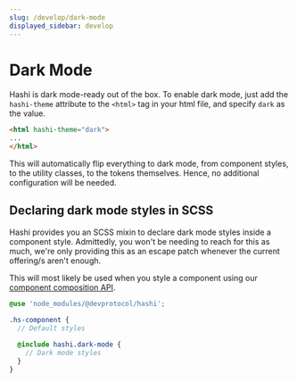 ```yaml
---
slug: /develop/dark-mode
displayed_sidebar: develop
---
```

# Dark Mode
Hashi is dark mode-ready out of the box. To enable dark mode, just add the `hashi-theme` attribute to the `<html>` tag in your html file, and specify `dark` as the value.
```html
<html hashi-theme="dark">
...
</html>
```

This will automatically flip everything to dark mode, from component styles, to the utility classes, to the tokens themselves. Hence, no additional configuration will be needed.

## Declaring dark mode styles in SCSS
Hashi provides you an SCSS mixin to declare dark mode styles inside a component style. Admittedly, you won't be needing to reach for this as much, we're only providing this as an escape patch whenever the current offering/s aren't enough.

This will most likely be used when you style a component using our [component composition API](../api/composition/index.md).

```scss
@use 'node_modules/@devprotocol/hashi';

.hs-component {
  // Default styles
  
  @include hashi.dark-mode {
    // Dark mode styles
  }
}
```